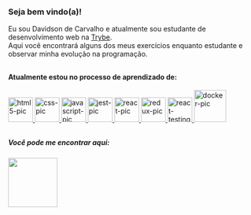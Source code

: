 ### Seja bem vindo(a)!

<div>
  Eu sou Davidson de Carvalho e atualmente sou estudante de desenvolvimento web na <a href="https://www.betrybe.com/" target="_blank">Trybe</a>. <br>
  Aqui você encontrará alguns dos meus exercícios enquanto estudante e observar minha evolução na programação.
</div>

##

#### Atualmente estou no processo de aprendizado de:
<div>
  <a href="https://github.com/davidsonDeCarvalho">
  <img alt="html5-pic" height="50em" src="https://cdn.jsdelivr.net/gh/devicons/devicon/icons/html5/html5-original.svg" title="HTML" />
  <img alt="css-pic" height="50em" src="https://cdn.jsdelivr.net/gh/devicons/devicon/icons/css3/css3-original.svg" title="CSS" />
  <img alt="javascript-pic" height="50em" src="https://cdn.jsdelivr.net/gh/devicons/devicon/icons/javascript/javascript-original.svg" title="JavaScript" />
  <img alt="jest-pic" height="50em" src="https://cdn.jsdelivr.net/gh/devicons/devicon/icons/jest/jest-plain.svg" title="Jest" />
  <img alt="react-pic" height="50em" src="https://cdn.jsdelivr.net/gh/devicons/devicon/icons/react/react-original.svg" title="React" />
  <img alt="redux-pic" height="50em" src="https://cdn.jsdelivr.net/gh/devicons/devicon/icons/redux/redux-original.svg" title="Redux" />
  <img alt="react-testing-library-pic" height="50em" src="https://testing-library.com/img/octopus-128x128.png" title="React Testing Library" />
  <img alt="docker-pic" height="65em" src="https://cdn.jsdelivr.net/gh/devicons/devicon/icons/docker/docker-original.svg" title="Docker" />  
  </a>
</div>

##

##### Você pode me encontrar aqui:
<div>
  <a href="https://www.linkedin.com/in/davidsonccarvalho/" target="_blank"><img target="_blank" height="100em" src="https://cdn.jsdelivr.net/gh/devicons/devicon/icons/linkedin/linkedin-original-wordmark.svg" />
  </a>
</div>
